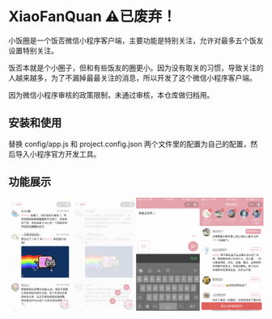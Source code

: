 # XiaoFanQuan ⚠️已废弃！
小饭圈是一个饭否微信小程序客户端，主要功能是特别关注，允许对最多五个饭友设置特别关注。

饭否本就是个小圈子，但和有些饭友的圈更小。因为没有取关的习惯，导致关注的人越来越多，为了不漏掉最最关注的消息，所以开发了这个微信小程序客户端。

因为微信小程序审核的政策限制，未通过审核，本仓库做归档用。

## 安装和使用
替换 config/app.js 和 project.config.json 两个文件里的配置为自己的配置，然后导入小程序官方开发工具。

## 功能展示
![功能展示](./demo.jpg)
